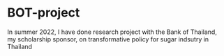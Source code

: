 # BOT-project

In summer 2022, I have done research project with the Bank of Thailand, my scholarship sponsor, on transformative policy for sugar indsutry in Thailand
